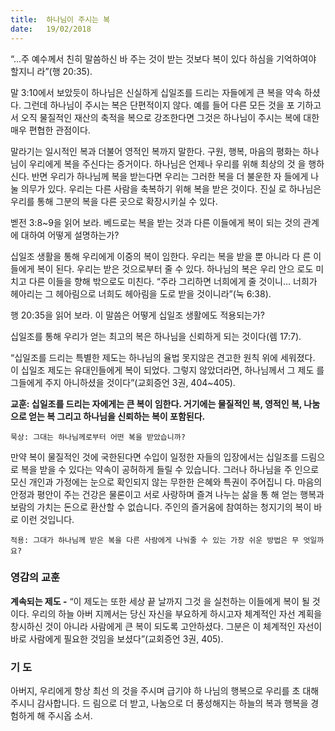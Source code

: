 ```yaml
---
title:  하나님이 주시는 복
date:   19/02/2018
---
```


“…주 예수께서 친히 말씀하신 바 주는 것이 받는 것보다 복이 있다 하심을 기억하여야 할지니
라”(행 20:35).

말 3:10에서 보았듯이 하나님은 신실하게 십일조를 드리는 자들에게 큰 복을 약속
하셨다. 그런데 하나님이 주시는 복은 단편적이지 않다. 예를 들어 다른 모든 것을 포
기하고서 오직 물질적인 재산의 축적을 복으로 강조한다면 그것은 하나님이 주시는
복에 대한 매우 편협한 관점이다.

말라기는 일시적인 복과 더불어 영적인 복까지 말한다. 구원, 행복, 마음의 평화는
하나님이 우리에게 복을 주신다는 증거이다. 하나님은 언제나 우리를 위해 최상의 것
을 행하신다. 반면 우리가 하나님께 복을 받는다면 우리는 그러한 복을 더 불운한 자
들에게 나눌 의무가 있다. 우리는 다른 사람을 축복하기 위해 복을 받은 것이다. 진실
로 하나님은 우리를 통해 그분의 복을 다른 곳으로 확장시키실 수 있다.

벧전 3:8~9을 읽어 보라. 베드로는 복을 받는 것과 다른 이들에게 복이 되는 것의
관계에 대하여 어떻게 설명하는가?

십일조 생활을 통해 우리에게 이중의 복이 임한다. 우리는 복을 받을 뿐 아니라 다
른 이들에게 복이 된다. 우리는 받은 것으로부터 줄 수 있다. 하나님의 복은 우리 안으
로도 미치고 다른 이들을 향해 밖으로도 미친다. “주라 그리하면 너희에게 줄 것이니…
너희가 헤아리는 그 헤아림으로 너희도 헤아림을 도로 받을 것이니라”(눅 6:38).

행 20:35을 읽어 보라. 이 말씀은 어떻게 십일조 생활에도 적용되는가?

십일조를 통해 우리가 얻는 최고의 복은 하나님을 신뢰하게 되는 것이다(렘 17:7).

“십일조를 드리는 특별한 제도는 하나님의 율법 못지않은 견고한 원칙 위에 세워졌다.
이 십일조 제도는 유대인들에게 복이 되었다. 그렇지 않았더라면, 하나님께서 그 제도
를 그들에게 주지 아니하셨을 것이다”(교회증언 3권, 404~405).

**교훈: 십일조를 드리는 자에게는 큰 복이 임한다. 거기에는 물질적인 복, 영적인 복,
나눔으로 얻는 복 그리고 하나님을 신뢰하는 복이 포함된다.**

`묵상: 그대는 하나님께로부터 어떤 복을 받았습니까?`

만약 복이 물질적인 것에 국한된다면 수입이 일정한 자들의 입장에서는 십일조를
드림으로 복을 받을 수 있다는 약속이 공허하게 들릴 수 있습니다. 그러나 하나님을 주
인으로 모신 개인과 가정에는 눈으로 확인되지 않는 무한한 은혜와 특권이 주어집니
다. 마음의 안정과 평안이 주는 건강은 물론이고 서로 사랑하며 즐겨 나누는 삶을 통
해 얻는 행복과 보람의 가치는 돈으로 환산할 수 없습니다. 주인의 즐거움에 참여하는
청지기의 복이 바로 이런 것입니다.

`적용: 그대가 하나님께 받은 복을 다른 사람에게 나눠줄 수 있는 가장 쉬운 방법은 무
엇일까요?`

### 영감의 교훈

**계속되는 제도 -** “이 제도는 또한 세상 끝 날까지 그것
을 실천하는 이들에게 복이 될 것이다. 우리의 하늘 아버
지께서는 당신 자신을 부요하게 하시고자 체계적인 자선
계획을 창시하신 것이 아니라 사람에게 큰 복이 되도록
고안하셨다. 그분은 이 체계적인 자선이 바로 사람에게
필요한 것임을 보셨다”(교회증언 3권, 405).

### 기 도

아버지, 우리에게 항상 최선
의 것을 주시며 급기야 하
나님의 행복으로 우리를 초
대해 주시니 감사합니다. 드
림으로 더 받고, 나눔으로
더 풍성해지는 하늘의 복과
행복을 경험하게 해 주시옵
소서.